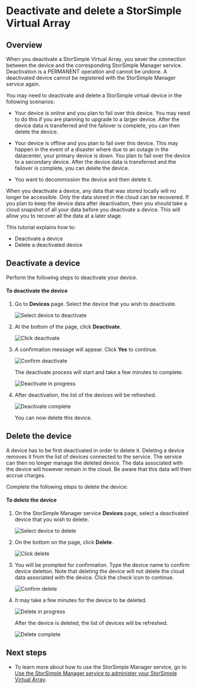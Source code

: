 <properties 
   pageTitle="Deactivate and delete a StorSimple Virtual Array | Microsoft Azure"
   description="Describes how to remove StorSimple device from service by  first deactivating it and then deleting it."
   services="storsimple"
   documentationCenter=""
   authors="alkohli"
   manager="carmonm"
   editor="" />
<tags 
   ms.service="storsimple"
   ms.devlang="na"
   ms.topic="article"
   ms.tgt_pltfrm="na"
   ms.workload="na"
   ms.date="06/20/2016"
   ms.author="alkohli" />

# <a name="deactivate-and-delete-a-storsimple-virtual-array"></a>Deactivate and delete a StorSimple Virtual Array

## <a name="overview"></a>Overview

When you deactivate a StorSimple Virtual Array, you sever the connection between the device and the corresponding StorSimple Manager service. Deactivation is a PERMANENT operation and cannot be undone. A deactivated device cannot be registered with the StorSimple Manager service again.

You may need to deactivate and delete a StorSimple virtual device in the following scenarios:


- Your device is online and you plan to fail over this device. You may need to do this if you are planning  to upgrade to a larger device. After the device data is transferred and the failover is complete, you can then delete the device.

- Your device is offline and you plan to fail over this device. This may happen in the event of a disaster where due to an outage in the datacenter, your primary device is down. You plan to fail over the device to a secondary device. After the device data is transferred and the failover is complete, you can delete the device.

- You want to decommission the device and then delete it. 
 

When you deactivate a device, any data that was stored locally will no longer be accessible. Only the data stored in the cloud can be recovered. If you plan to keep the device data after deactivation, then you should take a cloud snapshot of all your data before you deactivate a device. This will allow you to recover all the data at a later stage.


This tutorial explains how to:

- Deactivate a device 
- Delete a deactivated device


## <a name="deactivate-a-device"></a>Deactivate a device

Perform the following steps to deactivate your device.

#### <a name="to-deactivate-the-device"></a>To deactivate the device   

1. Go to **Devices** page. Select the device that you wish to deactivate.

    ![Select device to deactivate](./media/storsimple-ova-deactivate-and-delete-device/deactivate1m.png)

3. At the bottom of the page, click **Deactivate**.

    ![Click deactivate](./media/storsimple-ova-deactivate-and-delete-device/deactivate2m.png)

4. A confirmation message will appear. Click **Yes** to continue. 

    ![Confirm deactivate](./media/storsimple-ova-deactivate-and-delete-device/deactivate3m.png)

    The deactivate process will start and take a few minutes to complete.

    ![Deactivate in progress](./media/storsimple-ova-deactivate-and-delete-device/deactivate4m.png)

3. After deactivation, the list of the devices will be refreshed. 

    ![Deactivate complete](./media/storsimple-ova-deactivate-and-delete-device/deactivate5m.png)

    You can now delete this device. 

## <a name="delete-the-device"></a>Delete the device

A device has to be first deactivated in order to delete it. Deleting a device removes it from the list of devices connected to the service. The service can then no longer manage the deleted device. The data associated with the device will however remain in the cloud. Be aware that this data will then accrue charges. 

Complete the following steps to delete the device:

#### <a name="to-delete-the-device"></a>To delete the device 

 1. On the StorSimple Manager service **Devices** page, select a deactivated device that you wish to delete.

    ![Select device to delete](./media/storsimple-ova-deactivate-and-delete-device/deactivate5m.png)

 2. On the bottom on the page, click **Delete**.
 
    ![Click delete](./media/storsimple-ova-deactivate-and-delete-device/deactivate6m.png)

 3. You will be prompted for confirmation. Type the device name to confirm device deletion. Note that deleting the device will not delete the cloud data associated with the device. Click the check icon to continue.
 
    ![Confirm delete](./media/storsimple-ova-deactivate-and-delete-device/deactivate7m.png) 

 5. It may take a few minutes for the device to be deleted. 

    ![Delete in progress](./media/storsimple-ova-deactivate-and-delete-device/deactivate8m.png)

    After the device is deleted, the list of devices will be refreshed.

    ![Delete complete](./media/storsimple-ova-deactivate-and-delete-device/deactivate9m.png)


## <a name="next-steps"></a>Next steps

- To learn more about how to use the StorSimple Manager service, go to [Use the StorSimple Manager service to administer your StorSimple Virtual Array](storsimple-ova-manager-service-administration.md). 